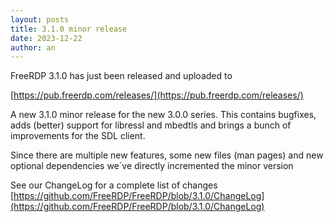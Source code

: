 ```yaml
---
layout: posts
title: 3.1.0 minor release
date: 2023-12-22
author: an
---
```


FreeRDP 3.1.0 has just been released and uploaded to

[https://pub.freerdp.com/releases/](https://pub.freerdp.com/releases/)

A new 3.1.0 minor release for the new 3.0.0 series.
This contains bugfixes, adds (better) support for libressl and mbedtls and
brings a bunch of improvements for the SDL client.

Since there are multiple new features, some new files (man pages) and new
optional dependencies we´ve directly incremented the minor version

See our ChangeLog for a complete list of changes [https://github.com/FreeRDP/FreeRDP/blob/3.1.0/ChangeLog](https://github.com/FreeRDP/FreeRDP/blob/3.1.0/ChangeLog)
